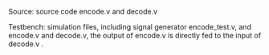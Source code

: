 Source: source code encode.v and decode.v

Testbench: simulation files, including signal generator encode_test.v, and encode.v and decode.v, the output of encode.v is directly fed to the input of decode.v .
